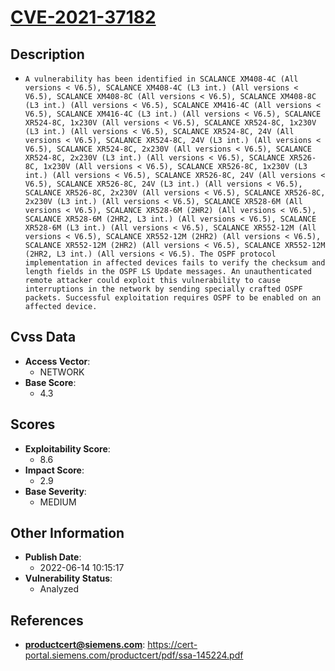 
# [CVE-2021-37182](https://cve.mitre.org/cgi-bin/cvename.cgi?name=CVE-2021-37182)

## Description

- `A vulnerability has been identified in SCALANCE XM408-4C (All versions < V6.5), SCALANCE XM408-4C (L3 int.) (All versions < V6.5), SCALANCE XM408-8C (All versions < V6.5), SCALANCE XM408-8C (L3 int.) (All versions < V6.5), SCALANCE XM416-4C (All versions < V6.5), SCALANCE XM416-4C (L3 int.) (All versions < V6.5), SCALANCE XR524-8C, 1x230V (All versions < V6.5), SCALANCE XR524-8C, 1x230V (L3 int.) (All versions < V6.5), SCALANCE XR524-8C, 24V (All versions < V6.5), SCALANCE XR524-8C, 24V (L3 int.) (All versions < V6.5), SCALANCE XR524-8C, 2x230V (All versions < V6.5), SCALANCE XR524-8C, 2x230V (L3 int.) (All versions < V6.5), SCALANCE XR526-8C, 1x230V (All versions < V6.5), SCALANCE XR526-8C, 1x230V (L3 int.) (All versions < V6.5), SCALANCE XR526-8C, 24V (All versions < V6.5), SCALANCE XR526-8C, 24V (L3 int.) (All versions < V6.5), SCALANCE XR526-8C, 2x230V (All versions < V6.5), SCALANCE XR526-8C, 2x230V (L3 int.) (All versions < V6.5), SCALANCE XR528-6M (All versions < V6.5), SCALANCE XR528-6M (2HR2) (All versions < V6.5), SCALANCE XR528-6M (2HR2, L3 int.) (All versions < V6.5), SCALANCE XR528-6M (L3 int.) (All versions < V6.5), SCALANCE XR552-12M (All versions < V6.5), SCALANCE XR552-12M (2HR2) (All versions < V6.5), SCALANCE XR552-12M (2HR2) (All versions < V6.5), SCALANCE XR552-12M (2HR2, L3 int.) (All versions < V6.5). The OSPF protocol implementation in affected devices fails to verify the checksum and length fields in the OSPF LS Update messages. An unauthenticated remote attacker could exploit this vulnerability to cause interruptions in the network by sending specially crafted OSPF packets. Successful exploitation requires OSPF to be enabled on an affected device.`

## Cvss Data

- **Access Vector**:
  - NETWORK
- **Base Score**:
  - 4.3

## Scores

- **Exploitability Score**:
  - 8.6
- **Impact Score**:
  - 2.9
- **Base Severity**:
  - MEDIUM

## Other Information

- **Publish Date**:
  - 2022-06-14 10:15:17
- **Vulnerability Status**:
  - Analyzed

## References

- **productcert@siemens.com**: https://cert-portal.siemens.com/productcert/pdf/ssa-145224.pdf
